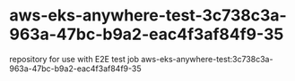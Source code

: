 # aws-eks-anywhere-test-3c738c3a-963a-47bc-b9a2-eac4f3af84f9-35
repository for use with E2E test job aws-eks-anywhere-test:3c738c3a-963a-47bc-b9a2-eac4f3af84f9-35
